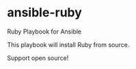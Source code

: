 ansible-ruby
==============

Ruby Playbook for Ansible

This playbook will install Ruby from source.

Support open source!
